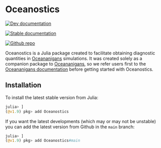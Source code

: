 # Oceanostics

[![Dev documentation](https://img.shields.io/badge/documentation-in%20development-orange?style=flat)](https://tomchor.github.io/Oceanostics.jl/dev/)

[![Stable documentation](https://img.shields.io/badge/documentation-stable%20release-blue?style=flat)](https://tomchor.github.io/Oceanostics.jl/stable/)

[![Github repo](https://img.shields.io/badge/-Github-white?logo=github&logoColor=black)](https://github.com/tomchor/Oceanostics.jl)


Oceanostics is a Julia package created to facilitate obtaining diagnostic quantities in
[Oceananigans](https://github.com/CliMA/Oceananigans.jl) simulations. It was created solely as a
companion package to [Oceananigans](https://github.com/CliMA/Oceananigans.jl), so we refer users
first to the [Oceananigans documentation](https://clima.github.io/OceananigansDocumentation/stable/)
before getting started with Oceanostics.


## Installation

To install the latest stable version from Julia:
```julia
julia> ]
(@v1.9) pkg> add Oceanostics
```

If you want the latest developments (which may or may not be unstable) you can add the latest
version from Github in the `main` branch:

```julia
julia> ]
(@v1.9) pkg> add Oceanostics#main
```
